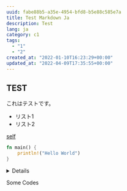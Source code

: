```yaml
---
uuid: fabe88b5-a35e-4954-bfd8-b5e88c585e7a
title: Test Markdown Ja
description: Test
lang: ja
category: c1
tags:
  - "1"
  - "2"
created_at: "2022-01-10T16:23:29+00:00"
updated_at: "2022-04-09T17:35:55+00:00"
---
```


## TEST

これはテストです。

- リスト1
- リスト2

[self](test_post.md)

```rust
fn main() {
    println!("Hello World")
}
```

<summary>

<details>RUN</details>

Some Codes

</summary>
